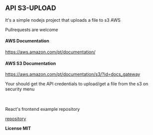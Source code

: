 <h2>API S3-UPLOAD</h2>

It's a simple nodejs project that uploads a file to s3 AWS

Pullrequests are welcome

<h4>AWS Documentation</h4>

https://aws.amazon.com/pt/documentation/

<h4>AWS S3 Documentation</h4>

https://aws.amazon.com/pt/documentation/s3/?id=docs_gateway

Your should get the API credentials to upload/get a file from the s3 on security menu

<br/>
<br/>
React's frontend example repository

<a href="https://github.com/marcusmota/react-s3-upload">repository</a>

<b>License MIT</b>